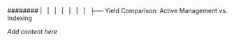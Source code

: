 ######## |   |   |   |   |   |   |   ├── Yield Comparison: Active Management vs. Indexing

*Add content here*